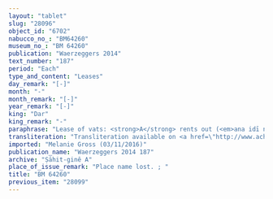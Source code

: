 ```yaml
---
layout: "tablet"
slug: "28096"
object_id: "6702"
nabucco_no_: "BM64260"
museum_no_: "BM 64260"
publication: "Waerzeggers 2014"
text_number: "187"
period: "Each"
type_and_content: "Leases"
day_remark: "[-]"
month: "-"
month_remark: "[-]"
year_remark: "[-]"
king: "Dar"
king_remark: "-"
paraphrase: "Lease of vats: <strong>A</strong> rents out (<em>ana idī nadānu</em>) to <strong>B</strong> [x] vats for [x] amounts of silver as rent (<em>idū</em>) which <strong>he</strong> already received from <strong>B</strong>. The debtor shall show (<em>kalāmu</em>) and give the vats back to the creditor in D&ucirc;zu (IV). 3 witnesses and the scribe (name lost).<br /> &nbsp;<br /> <strong>A</strong> = Bēl-bullissu/Marduk-rēmanni; <strong>B</strong> = Nuh&scaron;annu/Iddin-Nab&ucirc;<br /> &nbsp;"
transliteration: "Transliteration available on <a href=\"http://www.achemenet.com/fr/item/?/sources-textuelles/textes-par-langues-et-ecritures/babylonien/archives-egibi/1656234\" target=\"_blank\">Achemenet</a>"
imported: "Melanie Gross (03/11/2016)"
publication_name: "Waerzeggers 2014 187"
archive: "Ṣāhit-ginê A"
place_of_issue_remark: "Place name lost. ; "
title: "BM 64260"
previous_item: "28099"
---
```

